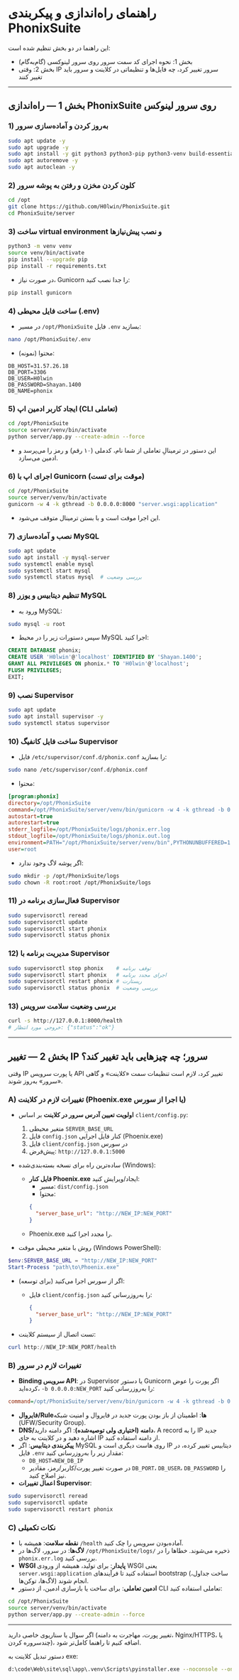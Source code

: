# راهنمای راه‌اندازی و پیکربندی PhonixSuite

این راهنما در دو بخش تنظیم شده است:
- بخش 1: نحوه اجرای کد سمت سرور روی سرور لینوکسی (گام‌به‌گام)
- بخش 2: وقتی IP سرور تغییر کرد، چه فایل‌ها و تنظیماتی در کلاینت و سرور باید تغییر کنند

---

## بخش 1 — راه‌اندازی PhonixSuite روی سرور لینوکس

### 1) به‌روز کردن و آماده‌سازی سرور
```bash
sudo apt update -y
sudo apt upgrade -y
sudo apt install -y git python3 python3-pip python3-venv build-essential
sudo apt autoremove -y
sudo apt autoclean -y
```

### 2) کلون کردن مخزن و رفتن به پوشه سرور
```bash
cd /opt
git clone https://github.com/H0lwin/PhonixSuite.git
cd PhonixSuite/server
```

### 3) ساخت virtual environment و نصب پیش‌نیازها
```bash
python3 -m venv venv
source venv/bin/activate
pip install --upgrade pip
pip install -r requirements.txt
```
- در صورت نیاز، Gunicorn را جدا نصب کنید:
```bash
pip install gunicorn
```

### 4) ساخت فایل محیطی (.env)
- در مسیر `/opt/PhonixSuite` فایل `.env` بسازید:
```bash
nano /opt/PhonixSuite/.env
```
- محتوا (نمونه):
```
DB_HOST=31.57.26.18
DB_PORT=3306
DB_USER=H0lwin
DB_PASSWORD=Shayan.1400
DB_NAME=phonix
```

### 5) ایجاد کاربر ادمین اپ (CLI تعاملی)
```bash
cd /opt/PhonixSuite
source server/venv/bin/activate
python server/app.py --create-admin --force
```
- این دستور در ترمینالِ تعاملی از شما نام، کدملی (۱۰ رقم) و رمز را می‌پرسد و ادمین می‌سازد.

### 6) اجرای اپ با Gunicorn (موقت برای تست)
```bash
cd /opt/PhonixSuite
source server/venv/bin/activate
gunicorn -w 4 -k gthread -b 0.0.0.0:8000 "server.wsgi:application"
```
- این اجرا موقت است و با بستن ترمینال متوقف می‌شود.

### 7) نصب و آماده‌سازی MySQL
```bash
sudo apt update
sudo apt install -y mysql-server
sudo systemctl enable mysql
sudo systemctl start mysql
sudo systemctl status mysql  # بررسی وضعیت
```

### 8) تنظیم دیتابیس و یوزر MySQL
- ورود به MySQL:
```bash
sudo mysql -u root
```
- سپس دستورات زیر را در محیط MySQL اجرا کنید:
```sql
CREATE DATABASE phonix;
CREATE USER 'H0lwin'@'localhost' IDENTIFIED BY 'Shayan.1400';
GRANT ALL PRIVILEGES ON phonix.* TO 'H0lwin'@'localhost';
FLUSH PRIVILEGES;
EXIT;
```

### 9) نصب Supervisor
```bash
sudo apt update
sudo apt install supervisor -y
sudo systemctl status supervisor
```

### 10) ساخت فایل کانفیگ Supervisor
- فایل `/etc/supervisor/conf.d/phonix.conf` را بسازید:
```bash
sudo nano /etc/supervisor/conf.d/phonix.conf
```
- محتوا:
```ini
[program:phonix]
directory=/opt/PhonixSuite
command=/opt/PhonixSuite/server/venv/bin/gunicorn -w 4 -k gthread -b 0.0.0.0:8000 server.wsgi:application
autostart=true
autorestart=true
stderr_logfile=/opt/PhonixSuite/logs/phonix.err.log
stdout_logfile=/opt/PhonixSuite/logs/phonix.out.log
environment=PATH="/opt/PhonixSuite/server/venv/bin",PYTHONUNBUFFERED=1
user=root
```
- اگر پوشه لاگ وجود ندارد:
```bash
sudo mkdir -p /opt/PhonixSuite/logs
sudo chown -R root:root /opt/PhonixSuite/logs
```

### 11) فعال‌سازی برنامه در Supervisor
```bash
sudo supervisorctl reread
sudo supervisorctl update
sudo supervisorctl start phonix
sudo supervisorctl status phonix
```

### 12) مدیریت برنامه با Supervisor
```bash
sudo supervisorctl stop phonix    # توقف برنامه
sudo supervisorctl start phonix   # اجرای مجدد برنامه
sudo supervisorctl restart phonix # ریستارت
sudo supervisorctl status phonix  # بررسی وضعیت
```

### 13) بررسی وضعیت سلامت سرویس
```bash
curl -s http://127.0.0.1:8000/health
# خروجی مورد انتظار: {"status":"ok"}
```

---

## بخش 2 — تغییر IP سرور؛ چه چیزهایی باید تغییر کند؟
وقتی IP یا پورت سرویس API تغییر کرد، لازم است تنظیمات سمت «کلاینت» و گاهی «سرور» به‌روز شوند.

### A) تغییرات لازم در کلاینت (Phoenix.exe یا اجرا از سورس)
- **اولویت تعیین آدرس سرور در کلاینت** بر اساس `client/config.py`:
  1) متغیر محیطی `SERVER_BASE_URL`
  2) فایل `config.json` کنار فایل اجرایی (Phoenix.exe)
  3) فایل `client/config.json` در سورس
  4) پیش‌فرض: `http://127.0.0.1:5000`

- ساده‌ترین راه برای نسخه بسته‌بندی‌شده (Windows):
  - **فایل کنار Phoenix.exe** ایجاد/ویرایش کنید:
    - مسیر: `dist/config.json`
    - محتوا:
    ```json
    {
      "server_base_url": "http://NEW_IP:NEW_PORT"
    }
    ```
  - Phoenix.exe را مجدد اجرا کنید.

- روش با متغیر محیطی موقت (Windows PowerShell):
```powershell
$env:SERVER_BASE_URL = "http://NEW_IP:NEW_PORT"
Start-Process "path\to\Phoenix.exe"
```

- اگر از سورس اجرا می‌کنید (برای توسعه):
  - فایل `client/config.json` را به‌روزرسانی کنید:
    ```json
    {
      "server_base_url": "http://NEW_IP:NEW_PORT"
    }
    ```

- تست اتصال از سیستم کلاینت:
```powershell
curl http://NEW_IP:NEW_PORT/health
```

### B) تغییرات لازم در سرور
- **Binding سرویس API**: در Supervisor یا دستور Gunicorn اگر پورت را عوض کرده‌اید، `-b 0.0.0.0:NEW_PORT` را به‌روزرسانی کنید:
```ini
command=/opt/PhonixSuite/server/venv/bin/gunicorn -w 4 -k gthread -b 0.0.0.0:NEW_PORT server.wsgi:application
```
- **فایروال/Ruleها**: اطمینان از باز بودن پورت جدید در فایروال و امنیت شبکه (UFW/Security Group).
- **DNS/دامنه (اختیاری ولی توصیه‌شده)**: اگر دامنه دارید، A record را به IP جدید اشاره دهید و در کلاینت به جای IP از دامنه استفاده کنید.
- **پیکربندی دیتابیس**: اگر MySQL روی هاست دیگری است و IP دیتابیس تغییر کرده، در فایل `.env` مقدار زیر را به‌روزرسانی کنید:
  - `DB_HOST=NEW_DB_IP`
  - در صورت تغییر پورت/کاربر/رمز، مقادیر `DB_PORT`، `DB_USER`، `DB_PASSWORD` را نیز اصلاح کنید.
- **اعمال تغییرات Supervisor**:
```bash
sudo supervisorctl reread
sudo supervisorctl update
sudo supervisorctl restart phonix
```

### C) نکات تکمیلی
- **نقطه سلامت**: همیشه با `/health` آماده‌بودن سرویس را چک کنید.
- **لاگ‌ها**: در سرور، لاگ‌ها در `/opt/PhonixSuite/logs/` ذخیره می‌شوند. خطاها را در `phonix.err.log` بررسی کنید.
- **WSGI پایدار**: برای تولید، همیشه از ورودی WSGI یعنی `server.wsgi:application` استفاده کنید تا فرآیندهای bootstrap (ساخت جداول، لاگ‌ها، توکن‌ها) انجام شوند.
- **ادمین تعاملی**: برای ساخت یا بازسازی ادمین، از دستور CLI تعاملی استفاده کنید:
```bash
cd /opt/PhonixSuite
source server/venv/bin/activate
python server/app.py --create-admin --force
```

---

اگر سوال یا سناریوی خاصی دارید (تغییر پورت، مهاجرت به دامنه، Nginx/HTTPS، یا چندسروره کردن)، اضافه کنیم تا راهنما کامل‌تر شود.

دستور تبدیل کلاینت به exe:
```bash
d:\code\Web\site\sql\app\.venv\Scripts\pyinstaller.exe --noconsole --onefile --name Phoenix --clean --paths d:\code\Web\site\sql\app --collect-all PySide6 --collect-submodules client --add-data "d:\code\Web\site\sql\app\client\config.json;." --add-data "d:\code\Web\site\sql\app\client\assets;assets" d:\code\Web\site\sql\app\client\main.py
```